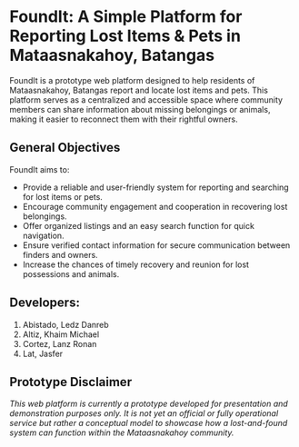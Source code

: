 # FoundIt: A Simple Platform for Reporting Lost Items & Pets in  Mataasnakahoy, Batangas

FoundIt is a prototype web platform designed to help residents of Mataasnakahoy, Batangas report and locate lost items and pets. This platform serves as a centralized and accessible space where community members can share information about missing belongings or animals, making it easier to reconnect them with their rightful owners.

## General Objectives

FoundIt aims to:
- Provide a reliable and user-friendly system for reporting and searching for lost items or pets.
- Encourage community engagement and cooperation in recovering lost belongings.
- Offer organized listings and an easy search function for quick navigation.
- Ensure verified contact information for secure communication between finders and owners.
- Increase the chances of timely recovery and reunion for lost possessions and animals.

## Developers:

1. Abistado, Ledz Danreb
2. Altiz, Khaim Michael
3. Cortez, Lanz Ronan
4. Lat, Jasfer

## Prototype Disclaimer

*This web platform is currently a prototype developed for presentation and demonstration purposes only. It is not yet an official or fully operational service but rather a conceptual model to showcase how a lost-and-found system can function within the Mataasnakahoy community.*

